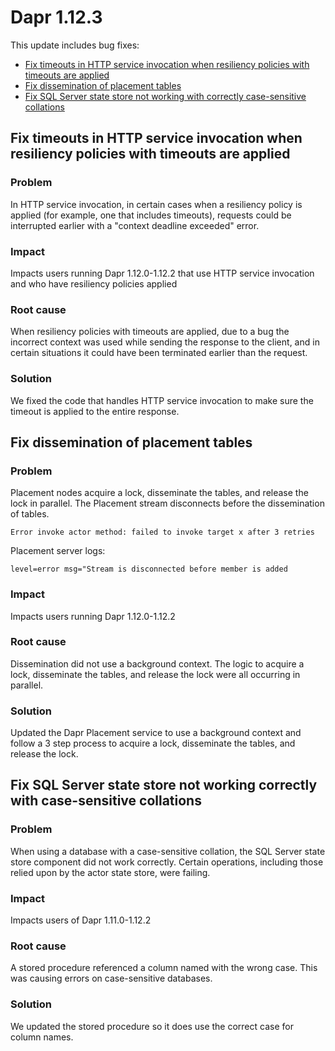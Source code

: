 # Dapr 1.12.3

This update includes bug fixes:

- [Fix timeouts in HTTP service invocation when resiliency policies with timeouts are applied](#fix-timeouts-in-http-service-invocation-when-resiliency-policies-with-timeouts-are-applied)
- [Fix dissemination of placement tables](#fix-dissemination-of-placement-tables)
- [Fix SQL Server state store not working with correctly case-sensitive collations](#fix-sql-server-state-store-not-working-correctly-with-case-sensitive-collations)

## Fix timeouts in HTTP service invocation when resiliency policies with timeouts are applied

### Problem

In HTTP service invocation, in certain cases when a resiliency policy is applied (for example, one that includes timeouts), requests could be interrupted earlier with a "context deadline exceeded" error.

### Impact

Impacts users running Dapr 1.12.0-1.12.2 that use HTTP service invocation and who have resiliency policies applied

### Root cause

When resiliency policies with timeouts are applied, due to a bug the incorrect context was used while sending the response to the client, and in certain situations it could have been terminated earlier than the request.

### Solution

We fixed the code that handles HTTP service invocation to make sure the timeout is applied to the entire response.

## Fix dissemination of placement tables

### Problem

Placement nodes acquire a lock, disseminate the tables, and release the lock in parallel. The Placement stream disconnects before the dissemination of tables.

```
Error invoke actor method: failed to invoke target x after 3 retries
```

Placement server logs:

```
level=error msg="Stream is disconnected before member is added
```

### Impact

Impacts users running Dapr 1.12.0-1.12.2

### Root cause

Dissemination did not use a background context. The logic to acquire a lock, disseminate the tables, and release the lock were all occurring in parallel.

### Solution

Updated the Dapr Placement service to use a background context and follow a 3 step process to acquire a lock, disseminate the tables, and release the lock.

## Fix SQL Server state store not working correctly with case-sensitive collations

### Problem

When using a database with a case-sensitive collation, the SQL Server state store component did not work correctly. Certain operations, including those relied upon by the actor state store, were failing.

### Impact

Impacts users of Dapr 1.11.0-1.12.2

### Root cause

A stored procedure referenced a column named with the wrong case. This was causing errors on case-sensitive databases.

### Solution

We updated the stored procedure so it does use the correct case for column names.
